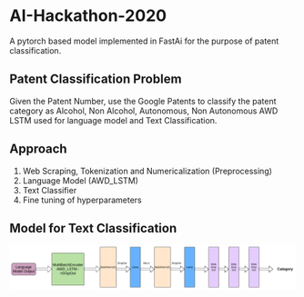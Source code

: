 # AI-Hackathon-2020

A pytorch based model implemented in FastAi for the purpose of patent classification.

## Patent Classification Problem
Given the Patent Number, use the Google Patents to classify the patent category as Alcohol, Non Alcohol, Autonomous, Non Autonomous
AWD LSTM used for language model and Text Classification.

## Approach
1. Web Scraping, Tokenization and Numericalization (Preprocessing)
2. Language Model (AWD_LSTM)
3. Text Classifier
4. Fine tuning of hyperparameters


## Model for Text Classification
![](Model.png)

